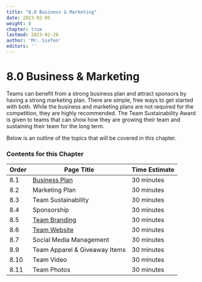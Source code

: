 ```yaml
---
title: "8.0 Business & Marketing"
date: 2023-02-05
weight: 8
chapter: true
lastmod: 2023-02-26
author: 'Mr. Siefen'
editors: ''
---
```


# 8.0 Business & Marketing

Teams can benefit from a strong business plan and attract sponsors by having a strong marketing plan. There are simple, free ways to get started with both. While the business and marketing plans are not required for the competition, they are highly recommended. The Team Sustainability Award is given to teams that can show how they are growing their team and sustaining their team for the long term.

Below is an outline of the topics that will be covered in this chapter.

### Contents for this Chapter

| Order | Page Title | Time Estimate |
| --- | --- | --- |
| 8.1 | [Business Plan](/business_marketing/business_plan) | 30 minutes |
| 8.2 | Marketing Plan | 30 minutes |
| 8.3 | Team Sustainability | 30 minutes |
| 8.4 | Sponsorship | 30 minutes |
| 8.5 | [Team Branding](/business_marketing/team_branding) | 30 minutes |
| 8.6 | [Team Website](/business_marketing/team_website) | 30 minutes |
| 8.7 | Social Media Management | 30 minutes |
| 8.9 | Team Apparel & Giveaway Items | 30 minutes |
| 8.10 | Team Video | 30 minutes |
| 8.11 | Team Photos | 30 minutes |